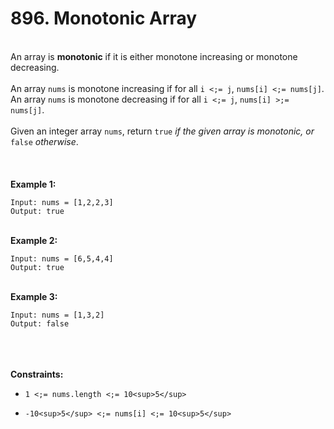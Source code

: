 # 896. Monotonic Array

<br />An array is **monotonic** if it is either monotone increasing or monotone decreasing.<br />
<br />An array `nums` is monotone increasing if for all `i <;= j`, `nums[i] <;= nums[j]`. An array `nums` is monotone decreasing if for all `i <;= j`, `nums[i] >;= nums[j]`.<br />
<br />Given an integer array `nums`, return `true`<em> if the given array is monotonic, or </em>`false`<em> otherwise</em>.<br />
<br /> <br />
<br />**Example 1:**<br />
```
Input: nums = [1,2,2,3]
Output: true
```
<br />**Example 2:**<br />
```
Input: nums = [6,5,4,4]
Output: true
```
<br />**Example 3:**<br />
```
Input: nums = [1,3,2]
Output: false
```
<br /> <br />
<br />**Constraints:**<br />

* `1 <;= nums.length <;= 10<sup>5</sup>`

* `-10<sup>5</sup> <;= nums[i] <;= 10<sup>5</sup>`